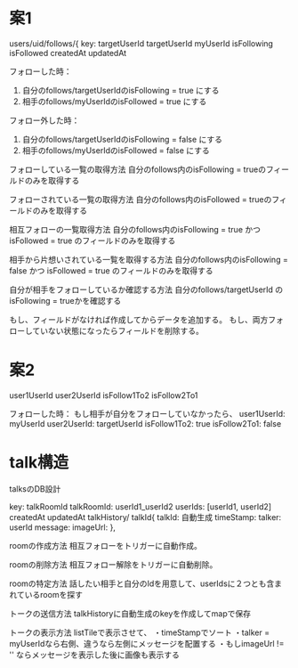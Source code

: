 # 案1
users/uid/follows/{
key: targetUserId
targetUserId
myUserId
isFollowing
isFollowed
createdAt
updatedAt

フォローした時：
1. 自分のfollows/targetUserIdのisFollowing = true にする
2. 相手のfollows/myUserIdのisFollowed = true にする

フォロー外した時：
1. 自分のfollows/targetUserIdのisFollowing = false にする
2. 相手のfollows/myUserIdのisFollowed = false にする

フォローしている一覧の取得方法
自分のfollows内のisFollowing = trueのフィールドのみを取得する

フォローされている一覧の取得方法
自分のfollows内のisFollowed = trueのフィールドのみを取得する

相互フォローの一覧取得方法
自分のfollows内のisFollowing = true かつ isFollowed = true のフィールドのみを取得する

相手から片想いされている一覧を取得する方法
自分のfollows内のisFollowing = false かつ isFollowed = true のフィールドのみを取得する

自分が相手をフォローしているか確認する方法
自分のfollows/targetUserId の isFollowing = trueかを確認する

もし、フィールドがなければ作成してからデータを追加する。
もし、両方フォローしていない状態になったらフィールドを削除する。


# 案2
user1UserId
user2UserId
isFollow1To2
isFollow2To1

フォローした時：
もし相手が自分をフォローしていなかったら、
user1UserId: myUserId
user2UserId: targetUserId
isFollow1To2: true
isFollow2To1: false


# talk構造
talksのDB設計

key: talkRoomId
talkRoomId: userId1_userId2
userIds: [userId1, userId2]
createdAt
updatedAt
talkHistory/ talkId{
talkId: 自動生成
timeStamp: 
talker: userId
message: 
imageUrl:
},

roomの作成方法
相互フォローをトリガーに自動作成。

roomの削除方法
相互フォロー解除をトリガーに自動削除。

roomの特定方法
話したい相手と自分のIdを用意して、userIdsに２つとも含まれているroomを探す

トークの送信方法
talkHistoryに自動生成のkeyを作成してmapで保存

トークの表示方法
listTileで表示させて、
・timeStampでソート
・talker = myUserIdなら右側、違うなら左側にメッセージを配置する
・もしimageUrl != '' ならメッセージを表示した後に画像も表示する
